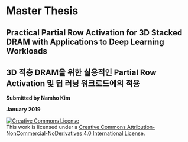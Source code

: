 # Master Thesis

## Practical Partial Row Activation for 3D Stacked DRAM with Applications to Deep Learning Workloads 
## 3D 적층 DRAM을 위한 실용적인 Partial Row Activation 및 딥 러닝 워크로드에의 적용

**Submitted by Namho Kim**

**January 2019**

<a rel="license" href="http://creativecommons.org/licenses/by-nc-nd/4.0/"><img alt="Creative Commons License" style="border-width:0" src="https://i.creativecommons.org/l/by-nc-nd/4.0/88x31.png" /></a><br />This work is licensed under a <a rel="license" href="http://creativecommons.org/licenses/by-nc-nd/4.0/">Creative Commons Attribution-NonCommercial-NoDerivatives 4.0 International License</a>.
